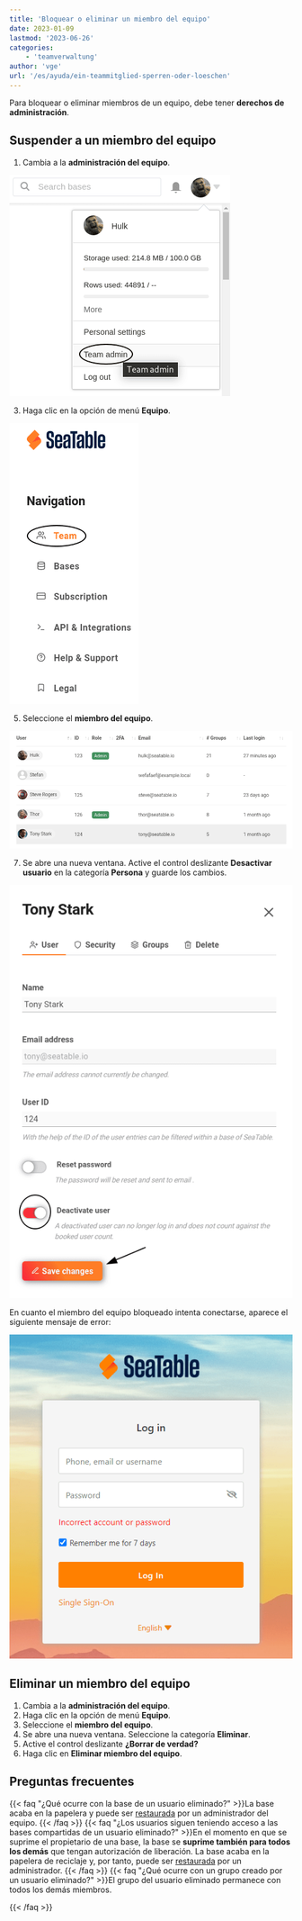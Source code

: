 ```yaml
---
title: 'Bloquear o eliminar un miembro del equipo'
date: 2023-01-09
lastmod: '2023-06-26'
categories:
    - 'teamverwaltung'
author: 'vge'
url: '/es/ayuda/ein-teammitglied-sperren-oder-loeschen'
---
```


Para bloquear o eliminar miembros de un equipo, debe tener **derechos de administración**.

## Suspender a un miembro del equipo

1. Cambia a la **administración del equipo**.

![Pasar a la administración del equipo](images/open-team-admin.png)

3. Haga clic en la opción de menú **Equipo**.

![Haga clic en la opción de menú Equipo](images/open-team-section.png)

5. Seleccione el **miembro del equipo**.

![Selección del miembro del equipo](images/select-user-to-deactivate.png)

7. Se abre una nueva ventana. Active el control deslizante **Desactivar usuario** en la categoría **Persona** y guarde los cambios.

![Desactivar el usuario y guardar los cambios](images/deactivate-user-and-save.png)

En cuanto el miembro del equipo bloqueado intenta conectarse, aparece el siguiente mensaje de error:

![Bloqueo de la cuenta de un miembro Mensaje de error en el inicio de sesión](images/Fehlermeldung-Account-sperren.png)

## Eliminar un miembro del equipo

1. Cambia a la **administración del equipo**.
2. Haga clic en la opción de menú **Equipo**.
3. Seleccione el **miembro del equipo**.
4. Se abre una nueva ventana. Seleccione la categoría **Eliminar**.
5. Active el control deslizante **¿Borrar de verdad?**
6. Haga clic en **Eliminar miembro del equipo**.

## Preguntas frecuentes

{{< faq "¿Qué ocurre con la base de un usuario eliminado?" >}}La base acaba en la papelera y puede ser [restaurada](https://seatable.io/es/docs/historie-und-versionen/eine-geloeschte-base-wiederherstellen/) por un administrador del equipo.
{{< /faq >}}
{{< faq "¿Los usuarios siguen teniendo acceso a las bases compartidas de un usuario eliminado?" >}}En el momento en que se suprime el propietario de una base, la base se **suprime también para todos los demás** que tengan autorización de liberación. La base acaba en la papelera de reciclaje y, por tanto, puede ser [restaurada](https://seatable.io/es/docs/historie-und-versionen/eine-geloeschte-base-wiederherstellen/) por un administrador.
{{< /faq >}}
{{< faq "¿Qué ocurre con un grupo creado por un usuario eliminado?" >}}El grupo del usuario eliminado permanece con todos los demás miembros.

{{< /faq >}}
